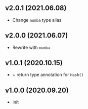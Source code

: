 ## v2.0.1 (2021.06.08)

- Change `numba` type alias

## v2.0.0 (2021.06.07)

- Rewrite with `numba`

## v1.0.1 (2020.10.15)

- \+ return type annotation for `Hash()`

## v1.0.0 (2020.09.20)

- Init
